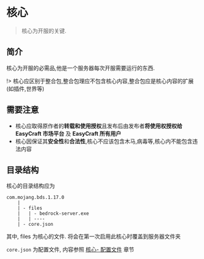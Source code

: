 # 核心

> 核心为开服的关键.

## 简介

核心为开服的必需品,他是一个服务器每次开服需要运行的东西.

!> 核心应区别于整合包,整合包理应不包含核心内容,整合包应是核心内容的扩展 (如插件,世界等)

## 需要注意

* 核心应取得原作者的**转载和使用授权**且发布后由发布者**将使用权授权给 EasyCraft 市场平台** 及 **EasyCraft 所有用户**
* 核心因保证其**安全性**和**合法性**,核心不应该包含木马,病毒等,核心内不能包含违法内容

## 目录结构

核心的目录结构应为

```
com.mojang.bds.1.17.0
	|
	| - files
	|	| - bedrock-server.exe
	|	| ----
	| - core.json
```

其中, files 为核心的文件. 将会在第一次启用此核心时覆盖到服务器文件夹

`core.json` 为配置文件, 内容参照 [核心- 配置文件](/core-config) 章节
